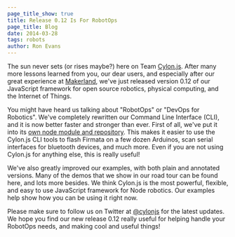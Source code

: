 ```yaml
---
page_title_show: true
title: Release 0.12 Is For RobotOps
page_title: Blog
date: 2014-03-28
tags: robots
author: Ron Evans
---
```


The sun never sets (or rises maybe?) here on Team <a href="http://cylonjs.com/" target="blank">Cylon.js</a>. After many more lessons learned from you, our dear users, and especially after our great experience at <a href="http://cylonjs.com/blog/2014/03/24/making-waves-at-makerland/" target="blank">Makerland</a>, we've just released version 0.12 of our JavaScript framework for open source robotics, physical computing, and the Internet of Things. 

<script type="text/javascript" src="https://asciinema.org/a/8517.js" id="asciicast-8517" async></script>

You might have heard us talking about "RobotOps" or "DevOps for Robotics". We've completely rewritten our Command Line Interface (CLI), and it is now better faster and stronger than ever. First of all, we've put it into its <a href="https://github.com/hybridgroup/cylon-cli" target="blank">own node module and repository</a>. This makes it easier to use the Cylon.js CLI tools to flash Firmata on a few dozen Arduinos, scan serial interfaces for bluetooth devices, and much more. Even if you are not using Cylon.js for anything else, this is really useful!

We've also greatly improved our examples, with both plain and annotated versions. Many of the demos that we show in our road tour can be found here, and lots more besides. We think Cylon.js is the most powerful, flexible, and easy to use JavaScript framework for Node robotics. Our examples help show how you can be using it right now.

Please make sure to follow us on Twitter at [@cylonjs](http://twitter.com/cylonjs) for the latest updates. We hope you find our new release 0.12 really useful for helping handle your RobotOps needs, and making cool and useful things!
